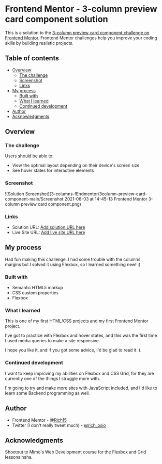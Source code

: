 # Frontend Mentor - 3-column preview card component solution

This is a solution to the [3-column preview card component challenge on Frontend Mentor](https://www.frontendmentor.io/challenges/3column-preview-card-component-pH92eAR2-). Frontend Mentor challenges help you improve your coding skills by building realistic projects. 

## Table of contents

- [Overview](#overview)
  - [The challenge](#the-challenge)
  - [Screenshot](#screenshot)
  - [Links](#links)
- [My process](#my-process)
  - [Built with](#built-with)
  - [What I learned](#what-i-learned)
  - [Continued development](#continued-development)
- [Author](#author)
- [Acknowledgments](#acknowledgments)


## Overview

### The challenge

Users should be able to:

- View the optimal layout depending on their device's screen size
- See hover states for interactive elements

### Screenshot

![Solution Screenshot](3-columns-fEndmentor/3column-preview-card-component-main/Screenshot 2021-08-03 at 14-45-13 Frontend Mentor 3-column preview card component.png)

### Links

- Solution URL: [Add solution URL here](https://your-solution-url.com)
- Live Site URL: [Add live site URL here](https://your-live-site-url.com)


## My process

Had fun making this challenge. I had some trouble with the columns' margins but I solved it using Flexbox, so I learned something new! :)

### Built with

- Semantic HTML5 markup
- CSS custom properties
- Flexbox

### What I learned

This is one of my first HTML/CSS projects and my first Frontend Mentor project.

I've got to practice with Flexbox and hover states, and this was the first time I used media queries to make a site responsive.

I hope you like it, and if you got some advice, I'd be glad to read it :).

### Continued development

I want to keep improving my abilities on Flexbox and CSS Grid, for they are currently one of the things I struggle more with.

I'm going to try and make more sites with JavaScript included, and I'd like to learn some Backend programming as well.


## Author

- Frontend Mentor - [@Rich15](https://www.frontendmentor.io/profile/Rich15)
- Twitter (I don't really tweet much) - [@rich_osio](https://www.twitter.com/rich_osio)


## Acknowledgments

Shootout to Mimo's Web Development course for the Flexbox and Grid lessons haha.
